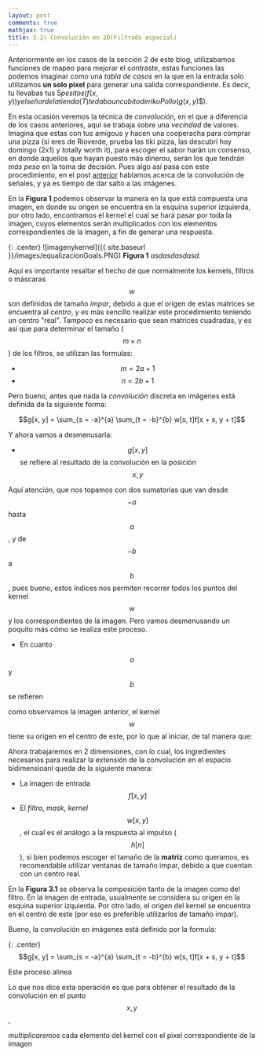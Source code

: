 ```yaml
---
layout: post
comments: true
mathjax: true
title: 3.2| Convolución en 2D(Filtrado espacial)
--- 
```

Anteriormente en los casos de la sección 2 de este blog, utilizabamos funciones de mapeo para mejorar el contraste, estas funciones las podemos imaginar como una _tabla de casos_ en la que en la entrada solo utilizamos __un solo pixel__ para generar una salida correspondiente. Es decir, tu llevabas tus $5 pesitos ($$f(x,y)$$) y el señor de la tienda ($$T$$) te daba un cubito de rikoPollo ($$g(x,y)$$).

En esta ocasión veremos la técnica de _convolución_, en el que a diferencia de los casos anteriores, aquí se trabaja sobre una _vecindad_ de valores. Imagina que estas con tus amigous y hacen una cooperacha para comprar una pizza (si eres de Rioverde, prueba las tiki pizza, las descubrí hoy domingo (2x1) y totally worth it), para escoger el sabor harán un consenso, en donde aquellos que hayan puesto más dinerou, serán los que tendrán _más peso_ en la toma de decisión. Pues algo así pasa con este procedimiento, en el post [anterior](https://bryanmed.github.io/Convoluci%C3%B3n/) hablamos acerca de la convolución de señales, y ya es tiempo de dar salto a las imágenes. 

En la __Figura 1__ podemos observar la manera en la que está compuesta una imagen, en donde su origen se encuentra en la esquina superior izquierda, por otro lado, encontramos el kernel el cual se hará pasar por toda la imagen, cuyos elementos serán multiplicados con los elementos correspondientes de la imagen, a fin de generar una respuesta. 

{: .center}
![imagenykernel]({{ site.baseurl }}/images/equalizacionGoals.PNG)
__Figura 1__ _asdasdasdasd_.

Aquí es importante resaltar el hecho de que normalmente los kernels, filtros o máscaras $$w$$ son definidos de tamaño _impar_, debido a que el origen de estas matrices se encuentra al _centro_, y es más sencillo realizar este procedimiento teniendo un centro "real". Tampoco es necesario que sean matrices cuadradas, y es así que para determinar el tamaño ($$m \times n$$) de los filtros, se utilizan las formulas:

* $$m = 2a + 1$$
* $$n = 2b + 1$$


Pero bueno, antes que nada la _convolución_ discreta en imágenes está definida de la siguiente forma:
 
$$g[x, y] = \sum_{s = -a}^{a} \sum_{t = -b}^{b} w[s, t]f[x + s, y + t]$$

Y ahora vamos a desmenusarla:

* $$g[x, y]$$ se refiere al resultado de la convolución en la posición $$x, y$$

Aquí atención, que nos topamos con dos sumatorias que van desde $$-a$$ hasta $$a$$, y de $$-b$$ a $$b$$, pues bueno, estos índices nos permiten recorrer todos los puntos del kernel $$w$$ y los correspondientes de la imagen. Pero vamos desmenusando un poquito más cómo se realiza este proceso.

* En cuanto 

$$a$$ y $$b$$ se refieren 

como observamos la imagen anterior, el kernel $$w$$ tiene su origen en el centro de este, por lo que al iniciar, de tal manera que:



Ahora trabajaremos en 2 dimensiones, con lo cual, los ingredientes necesarios para realizar la extensión de la convolución en el espacio bidimensioanl queda de la siguiente manera: 

* La imagen de entrada $$f[x, y]$$
* El _filtro_, _mask_, _kernel_ $$w[x, y]$$, el cual es el análogo a la respuesta al impulso ($$h[n]$$), si bien podemos escoger el tamaño de la __matriz__ como queramos, es recomendable utilizar ventanas de tamaño impar, debido a que cuentan con un centro real.

En la __Figura 3.1__ se observa la composición tanto de la imagen como del filtro. En la imagen de entrada, usualmente se considera su origen en la esquina superior izquierda. Por otro lado, el origen del kernel se encuentra en el centro de este (por eso es preferible utilizarlos de tamaño impar).

Bueno, la convolución en imágenes está definido por la formula:

{: .center}
$$g[x, y] = \sum_{s = -a}^{a} \sum_{t = -b}^{b} w[s, t]f[x + s, y + t]$$

Este proceso alinea 


Lo que nos dice esta operación es que para obtener el resultado de la convolución en el punto $$x, y$$, 

_multiplicaremos_ cada elemento del kernel con el pixel correspondiente de la imagen 
